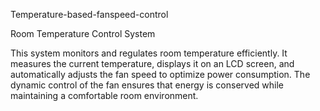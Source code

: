 Temperature-based-fanspeed-control

Room Temperature Control System

This system monitors and regulates room temperature efficiently. It measures the current temperature, displays it on an LCD screen, and automatically adjusts the fan speed to optimize power consumption. The dynamic control of the fan ensures that energy is conserved while maintaining a comfortable room environment.
